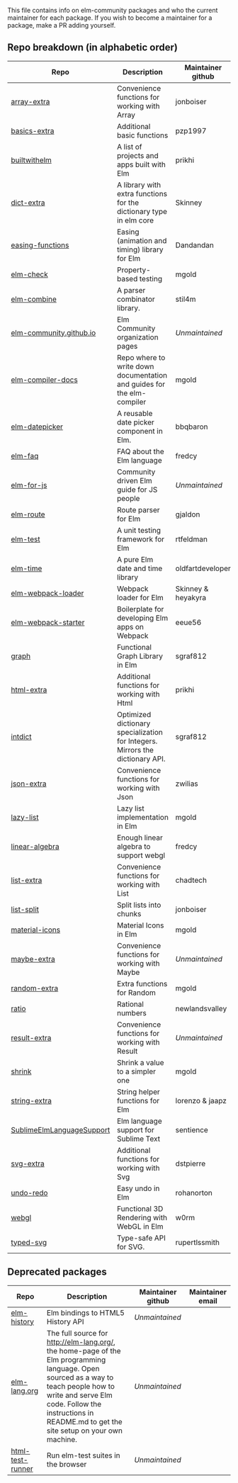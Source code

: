 This file contains info on elm-community packages and who the current maintainer for each package. If you wish to become a maintainer for a package, make a PR adding yourself.


## Repo breakdown (in alphabetic order)
| Repo | Description | Maintainer github | Maintainer email |
|------|-------|----------|-------|
| [array-extra](http://github.com/elm-community/array-extra) | Convenience functions for working with Array | jonboiser | jonboiser@outlook.com |
| [basics-extra](http://github.com/elm-community/basics-extra) | Additional basic functions | pzp1997 | pzpaul2002@yahoo.com |
| [builtwithelm](http://github.com/elm-community/builtwithelm) | A list of projects and apps built with Elm | prikhi | pavan.rikhi@gmail.com |
| [dict-extra](http://github.com/elm-community/dict-extra) | A library with extra functions for the dictionary type in elm core | Skinney | robin.heggelund@icloud.com |
| [easing-functions](https://github.com/elm-community/easing-functions) | Easing (animation and timing) library for Elm | Dandandan | danielheres@gmail.com |
| [elm-check](http://github.com/elm-community/elm-check) | Property-based testing | mgold | maxgoldstein1@gmail.com |
| [elm-combine](http://github.com/elm-community/elm-combine/) | A parser combinator library. | stil4m | mstijlaart@gmail.com |
| [elm-community.github.io](http://github.com/elm-community/elm-community.github.io) | Elm Community organization pages | *Unmaintained* |  |
| [elm-compiler-docs](http://github.com/elm-community/elm-compiler-docs) | Repo where to write down documentation and guides for the elm-compiler | mgold | maxgoldstein1@gmail.com |
| [elm-datepicker](http://github.com/elm-community/elm-datepicker) | A reusable date picker component in Elm. | bbqbaron | eric.r.loren@gmail.com |
| [elm-faq](http://github.com/elm-community/elm-faq) | FAQ about the Elm language | fredcy | fredcy@gmail.com |
| [elm-for-js](http://github.com/elm-community/elm-for-js) | Community driven Elm guide for JS people | *Unmaintained* |  |
| [elm-route](https://github.com/elm-community/elm-route) | Route parser for Elm | gjaldon | gjaldon85@gmail.com |
| [elm-test](http://github.com/elm-community/elm-test) | A unit testing framework for Elm | rtfeldman | richard.t.feldman@gmail.com |
| [elm-time](https://github.com/elm-community/elm-time) | A pure Elm date and time library | oldfartdeveloper | scottnelsonsmith@gmail.com |
| [elm-webpack-loader](https://github.com/elm-community/elm-webpack-loader) | Webpack loader for Elm | Skinney & heyakyra | robin.heggelund@icloud.com & hello@kyra.run |
| [elm-webpack-starter](https://github.com/elm-community/elm-webpack-starter) | Boilerplate for developing Elm apps on Webpack | eeue56 | enalicho@gmail.com |
| [graph](http://github.com/elm-community/graph) | Functional Graph Library in Elm | sgraf812 | sgraf1337@gmail.com |
| [html-extra](http://github.com/elm-community/html-extra) | Additional functions for working with Html | prikhi | pavan.rikhi@gmail.com |
| [intdict](http://github.com/elm-community/intdict) | Optimized dictionary specialization for Integers. Mirrors the dictionary API. | sgraf812 | sgraf1337@gmail.com |
| [json-extra](http://github.com/elm-community/json-extra) | Convenience functions for working with Json | zwilias | mail@ilias.xyz |
| [lazy-list](http://github.com/elm-community/lazy-list) | Lazy list implementation in Elm | mgold | maxgoldstein1@gmail.com |
| [linear-algebra](http://github.com/elm-community/linear-algebra) | Enough linear algebra to support webgl | fredcy | fredcy@gmail.com |
| [list-extra](http://github.com/elm-community/list-extra) | Convenience functions for working with List | chadtech | chadtech0@gmail.com |
| [list-split](http://github.com/elm-community/list-split) | Split lists into chunks | jonboiser | jonboiser@outlook.com |
| [material-icons](http://github.com/elm-community/material-icons) | Material Icons in Elm | mgold | maxgoldstein1@gmail.com |
| [maybe-extra](http://github.com/elm-community/maybe-extra) | Convenience functions for working with Maybe | *Unmaintained* | 
| [random-extra](http://github.com/elm-community/random-extra) | Extra functions for Random | mgold | maxgoldstein1@gmail.com |
| [ratio](http://github.com/elm-community/ratio) | Rational numbers | newlandsvalley | john.watson@gmx.co.uk |
| [result-extra](http://github.com/elm-community/result-extra) | Convenience functions for working with Result | *Unmaintained* | |
| [shrink](http://github.com/elm-community/shrink) | Shrink a value to a simpler one | mgold | maxgoldstein1@gmail.com |
| [string-extra](http://github.com/elm-community/string-extra) | String helper functions for Elm | lorenzo & jaapz | jose.zap@gmail.com & jaapz.b@gmail.com |
| [SublimeElmLanguageSupport](https://github.com/elm-community/SublimeElmLanguageSupport) | Elm language support for Sublime Text | sentience | thatguy@kevinyank.com |
| [svg-extra](http://github.com/elm-community/svg-extra) | Additional functions for working with Svg | dstpierre | dominicstpierre@gmail.com |
| [undo-redo](http://github.com/elm-community/undo-redo) | Easy undo in Elm | rohanorton | rohan.orton@gmail.com |
| [webgl](http://github.com/elm-community/webgl) | Functional 3D Rendering with WebGL in Elm | w0rm | unsoundscapes@gmail.com |
| [typed-svg](http://github.com/elm-community/typed-svg) | Type-safe API for SVG. | rupertlssmith | typedsvg@thesett.com |

## Deprecated packages
| Repo | Description | Maintainer github | Maintainer email |
|------|-------|----------|-------|
| [elm-history](http://github.com/elm-community/elm-history) | Elm bindings to HTML5 History API | *Unmaintained* |  |
| [elm-lang.org](http://github.com/elm-community/elm-lang.org) | The full source for http://elm-lang.org/, the home-page of the Elm programming language. Open sourced as a way to teach people how to write and serve Elm code. Follow the instructions in README.md to get the site setup on your own machine. | *Unmaintained* |  |
| [html-test-runner](http://github.com/elm-community/html-test-runner) | Run elm-test suites in the browser | *Unmaintained* |  |
